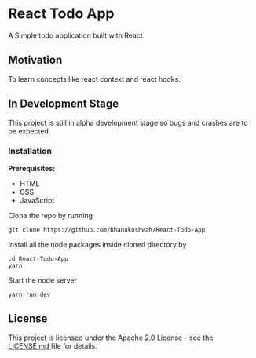 # React Todo App
A Simple todo application built with React.


## Motivation

To learn concepts like react context and react hooks.  

## In Development Stage

This project is still in alpha development stage so bugs and crashes are to be expected.

### Installation

**Prerequisites:**
* HTML
* CSS
* JavaScript

Clone the repo by running
```
git clone https://github.com/bhanukushwah/React-Todo-App
```

Install all the node packages inside cloned directory by
```
cd React-Todo-App
yarn
```

Start the node server
```
yarn run dev
```

## License

This project is licensed under the Apache 2.0 License - see the [LICENSE.md ](LICENSE.md) file for details.

